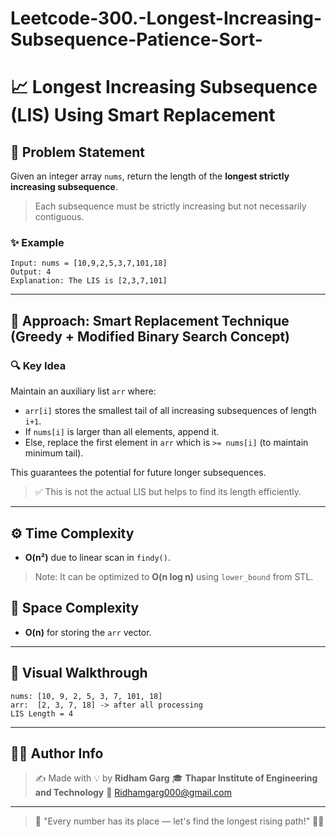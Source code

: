# Leetcode-300.-Longest-Increasing-Subsequence-Patience-Sort-

# 📈 Longest Increasing Subsequence (LIS) Using Smart Replacement

## 🧩 Problem Statement

Given an integer array `nums`, return the length of the **longest strictly increasing subsequence**.

> Each subsequence must be strictly increasing but not necessarily contiguous.

### ✨ Example

```
Input: nums = [10,9,2,5,3,7,101,18]
Output: 4
Explanation: The LIS is [2,3,7,101]
```

---

## 🧠 Approach: Smart Replacement Technique (Greedy + Modified Binary Search Concept)

### 🔍 Key Idea

Maintain an auxiliary list `arr` where:

* `arr[i]` stores the smallest tail of all increasing subsequences of length `i+1`.
* If `nums[i]` is larger than all elements, append it.
* Else, replace the first element in `arr` which is `>= nums[i]` (to maintain minimum tail).

This guarantees the potential for future longer subsequences.

> ✅ This is not the actual LIS but helps to find its length efficiently.

---

## ⚙️ Time Complexity

* **O(n²)** due to linear scan in `findy()`.

> Note: It can be optimized to **O(n log n)** using `lower_bound` from STL.

## 💾 Space Complexity

* **O(n)** for storing the `arr` vector.

---

## 🎨 Visual Walkthrough

```
nums: [10, 9, 2, 5, 3, 7, 101, 18]
arr:  [2, 3, 7, 18] -> after all processing
LIS Length = 4
```

---

## 🧑‍💻 Author Info

> ✍️ Made with 💡 by **Ridham Garg**
> 🎓 **Thapar Institute of Engineering and Technology**
> 📧 [Ridhamgarg000@gmail.com](mailto:Ridhamgarg000@gmail.com)

---

> 🚀 "Every number has its place — let's find the longest rising path!" 📶✨
